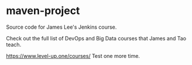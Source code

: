 # maven-project
Source code for James Lee's Jenkins course.

Check out the full list of DevOps and Big Data courses that James and Tao teach.

https://www.level-up.one/courses/ 
Test one more time.
